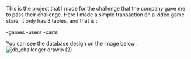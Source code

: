 This is the project that I made for the challenge that the company gave me to pass their challenge. Here I made a simple transaction on a video game store, it only has 3 tables, and that is : 

-games
-users
-carts

You can see the database design on the image below : 
![db_challenger drawio (2)](https://user-images.githubusercontent.com/72777496/156594208-4b6ca042-0ac7-409e-9759-de3f58cadda1.png)
